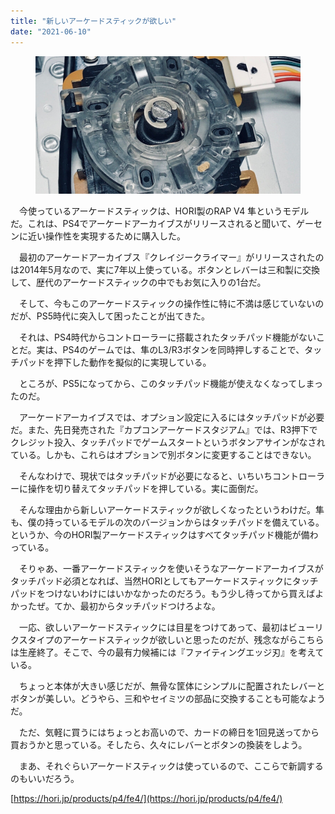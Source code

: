 ```yaml
---
title: "新しいアーケードスティックが欲しい"
date: "2021-06-10"
---
```


<figure>

![](assets/n07ea789121c4_c07618b6efe0de0e3420b88f165e8400.jpg)

</figure>

　今使っているアーケードスティックは、HORI製のRAP V4 隼というモデルだ。これは、PS4でアーケードアーカイブスがリリースされると聞いて、ゲーセンに近い操作性を実現するために購入した。

　最初のアーケードアーカイブス『クレイジークライマー』がリリースされたのは2014年5月なので、実に7年以上使っている。ボタンとレバーは三和製に交換して、歴代のアーケードスティックの中でもお気に入りの1台だ。

　そして、今もこのアーケードスティックの操作性に特に不満は感じていないのだが、PS5時代に突入して困ったことが出てきた。

　それは、PS4時代からコントローラーに搭載されたタッチパッド機能がないことだ。実は、PS4のゲームでは、隼のL3/R3ボタンを同時押しすることで、タッチパッドを押下した動作を擬似的に実現している。

　ところが、PS5になってから、このタッチパッド機能が使えなくなってしまったのだ。

　アーケードアーカイブスでは、オプション設定に入るにはタッチパッドが必要だ。また、先日発売された『カプコンアーケードスタジアム』では、R3押下でクレジット投入、タッチパッドでゲームスタートというボタンアサインがなされている。しかも、これらはオプションで別ボタンに変更することはできない。

　そんなわけで、現状ではタッチパッドが必要になると、いちいちコントローラーに操作を切り替えてタッチパッドを押している。実に面倒だ。

　そんな理由から新しいアーケードスティックが欲しくなったというわけだ。隼も、僕の持っているモデルの次のバージョンからはタッチパッドを備えている。というか、今のHORI製アーケードスティックはすべてタッチパッド機能が備わっている。

　そりゃあ、一番アーケードスティックを使いそうなアーケードアーカイブスがタッチパッド必須となれば、当然HORIとしてもアーケードスティックにタッチパッドをつけないわけにはいかなかったのだろう。もう少し待ってから買えばよかったぜ。てか、最初からタッチパッドつけろよな。

　一応、欲しいアーケードスティックには目星をつけてあって、最初はビューリクスタイプのアーケードスティックが欲しいと思ったのだが、残念ながらこちらは生産終了。そこで、今の最有力候補には『ファイティングエッジ刃』を考えている。

　ちょっと本体が大きい感じだが、無骨な筐体にシンプルに配置されたレバーとボタンが美しい。どうやら、三和やセイミツの部品に交換することも可能なようだ。

　ただ、気軽に買うにはちょっとお高いので、カードの締日を1回見送ってから買おうかと思っている。そしたら、久々にレバーとボタンの換装をしよう。

　まあ、それぐらいアーケードスティックは使っているので、ここらで新調するのもいいだろう。

[https://hori.jp/products/p4/fe4/](https://hori.jp/products/p4/fe4/)
